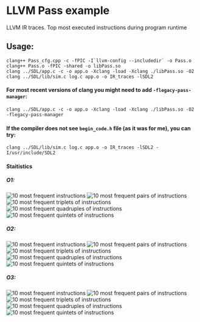 # LLVM Pass example
LLVM IR traces. Top most executed instructions during program runtime

## Usage:
```
clang++ Pass_cfg.cpp -c -fPIC -I`llvm-config --includedir` -o Pass.o
clang++ Pass.o -fPIC -shared -o libPass.so
clang ../SDL/app.c -c -o app.o -Xclang -load -Xclang ./libPass.so -O2
clang ../SDL/lib/sim.c log.c app.o -o IR_traces -lSDL2
```

#### For most recent versions of clang you might need to add `-flegacy-pass-manager`:
```
clang ../SDL/app.c -c -o app.o -Xclang -load -Xclang ./libPass.so -O2 -flegacy-pass-manager
```

#### If the compiler does not see `begin_code.h` file (as it was for me), you can try:
```
clang ../SDL/lib/sim.c log.c app.o -o IR_traces -lSDL2 -I/usr/include/SDL2
```


#### Staitistics


##### O1:
![10 most frequent instructions](Traces/O1/freq_1.png)
![10 most frequent pairs of instructions](Traces/O1/freq_2.png)
![10 most frequent triplets of instructions](Traces/O1/freq_3.png)
![10 most frequent quadruples of instructions](Traces/O1/freq_4.png)
![10 most frequent quintets of instructions](Traces/O1/freq_5.png)


##### O2:
![10 most frequent instructions](Traces/O2/freq_1.png)
![10 most frequent pairs of instructions](Traces/O2/freq_2.png)
![10 most frequent triplets of instructions](Traces/O2/freq_3.png)
![10 most frequent quadruples of instructions](Traces/O2/freq_4.png)
![10 most frequent quintets of instructions](Traces/O2/freq_5.png)


##### O3:
![10 most frequent instructions](Traces/O3/freq_1.png)
![10 most frequent pairs of instructions](Traces/O3/freq_2.png)
![10 most frequent triplets of instructions](Traces/O3/freq_3.png)
![10 most frequent quadruples of instructions](Traces/O3/freq_4.png)
![10 most frequent quintets of instructions](Traces/O3/freq_5.png)
